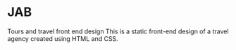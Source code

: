 # JAB
Tours and travel front end design
This is a static front-end design of a travel agency created using HTML and CSS.
